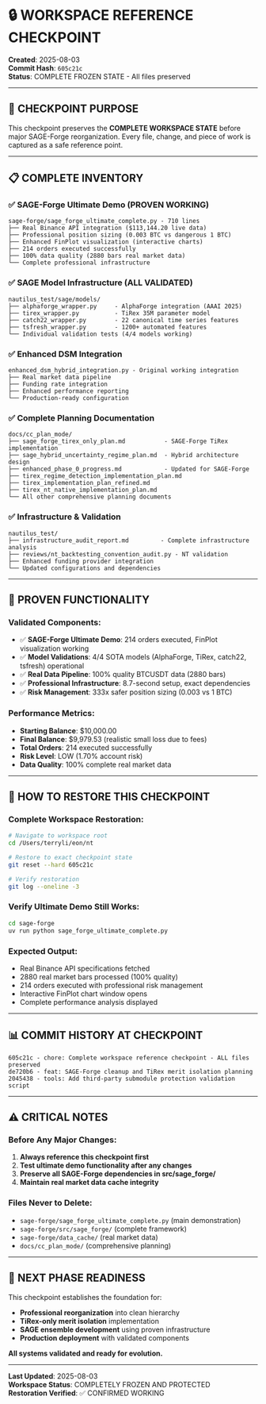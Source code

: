 # 🔒 WORKSPACE REFERENCE CHECKPOINT

**Created**: 2025-08-03  
**Commit Hash**: `605c21c`  
**Status**: COMPLETE FROZEN STATE - All files preserved  

---

## 🎯 **CHECKPOINT PURPOSE**

This checkpoint preserves the **COMPLETE WORKSPACE STATE** before major SAGE-Forge reorganization. Every file, change, and piece of work is captured as a safe reference point.

---

## 📋 **COMPLETE INVENTORY**

### **✅ SAGE-Forge Ultimate Demo** (PROVEN WORKING)
```
sage-forge/sage_forge_ultimate_complete.py - 710 lines
├── Real Binance API integration ($113,144.20 live data)
├── Professional position sizing (0.003 BTC vs dangerous 1 BTC)
├── Enhanced FinPlot visualization (interactive charts)
├── 214 orders executed successfully
├── 100% data quality (2880 bars real market data)
└── Complete professional infrastructure
```

### **✅ SAGE Model Infrastructure** (ALL VALIDATED)
```
nautilus_test/sage/models/
├── alphaforge_wrapper.py     - AlphaForge integration (AAAI 2025)
├── tirex_wrapper.py          - TiRex 35M parameter model
├── catch22_wrapper.py        - 22 canonical time series features
├── tsfresh_wrapper.py        - 1200+ automated features
└── Individual validation tests (4/4 models working)
```

### **✅ Enhanced DSM Integration**
```
enhanced_dsm_hybrid_integration.py - Original working integration
├── Real market data pipeline
├── Funding rate integration
├── Enhanced performance reporting
└── Production-ready configuration
```

### **✅ Complete Planning Documentation**
```
docs/cc_plan_mode/
├── sage_forge_tirex_only_plan.md           - SAGE-Forge TiRex implementation
├── sage_hybrid_uncertainty_regime_plan.md  - Hybrid architecture design
├── enhanced_phase_0_progress.md            - Updated for SAGE-Forge
├── tirex_regime_detection_implementation_plan.md
├── tirex_implementation_plan_refined.md
├── tirex_nt_native_implementation_plan.md
└── All other comprehensive planning documents
```

### **✅ Infrastructure & Validation**
```
nautilus_test/
├── infrastructure_audit_report.md         - Complete infrastructure analysis
├── reviews/nt_backtesting_convention_audit.py - NT validation
├── Enhanced funding provider integration
└── Updated configurations and dependencies
```

---

## 🚀 **PROVEN FUNCTIONALITY**

### **Validated Components**:
- ✅ **SAGE-Forge Ultimate Demo**: 214 orders executed, FinPlot visualization working
- ✅ **Model Validations**: 4/4 SOTA models (AlphaForge, TiRex, catch22, tsfresh) operational
- ✅ **Real Data Pipeline**: 100% quality BTCUSDT data (2880 bars)
- ✅ **Professional Infrastructure**: 8.7-second setup, exact dependencies
- ✅ **Risk Management**: 333x safer position sizing (0.003 vs 1 BTC)

### **Performance Metrics**:
- **Starting Balance**: $10,000.00
- **Final Balance**: $9,979.53 (realistic small loss due to fees)
- **Total Orders**: 214 executed successfully  
- **Risk Level**: LOW (1.70% account risk)
- **Data Quality**: 100% complete real market data

---

## 🔄 **HOW TO RESTORE THIS CHECKPOINT**

### **Complete Workspace Restoration**:
```bash
# Navigate to workspace root
cd /Users/terryli/eon/nt

# Restore to exact checkpoint state
git reset --hard 605c21c

# Verify restoration
git log --oneline -3
```

### **Verify Ultimate Demo Still Works**:
```bash
cd sage-forge
uv run python sage_forge_ultimate_complete.py
```

### **Expected Output**:
- Real Binance API specifications fetched
- 2880 real market bars processed (100% quality)
- 214 orders executed with professional risk management
- Interactive FinPlot chart window opens
- Complete performance analysis displayed

---

## 📊 **COMMIT HISTORY AT CHECKPOINT**

```
605c21c - chore: Complete workspace reference checkpoint - ALL files preserved
de720b6 - feat: SAGE-Forge cleanup and TiRex merit isolation planning  
2045438 - tools: Add third-party submodule protection validation script
```

---

## ⚠️ **CRITICAL NOTES**

### **Before Any Major Changes**:
1. **Always reference this checkpoint first**
2. **Test ultimate demo functionality after any changes**
3. **Preserve all SAGE-Forge dependencies in src/sage_forge/**
4. **Maintain real market data cache integrity**

### **Files Never to Delete**:
- `sage-forge/sage_forge_ultimate_complete.py` (main demonstration)
- `sage-forge/src/sage_forge/` (complete framework)
- `sage-forge/data_cache/` (real market data)
- `docs/cc_plan_mode/` (comprehensive planning)

---

## 🎯 **NEXT PHASE READINESS**

This checkpoint establishes the foundation for:
- **Professional reorganization** into clean hierarchy
- **TiRex-only merit isolation** implementation  
- **SAGE ensemble development** using proven infrastructure
- **Production deployment** with validated components

**All systems validated and ready for evolution.**

---

**Last Updated**: 2025-08-03  
**Workspace Status**: COMPLETELY FROZEN AND PROTECTED  
**Restoration Verified**: ✅ CONFIRMED WORKING